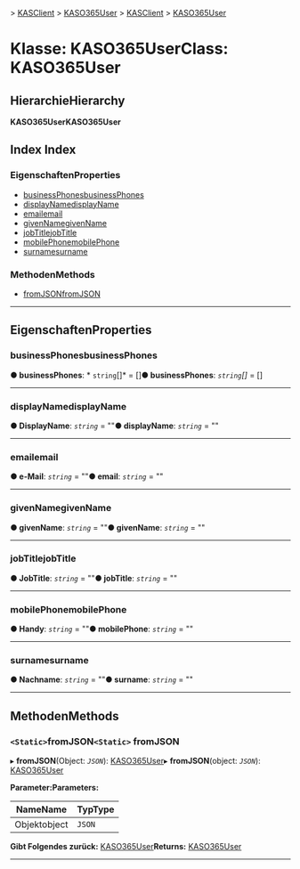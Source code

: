 <span data-ttu-id="f60f1-101">[](../README.md) > [KASClient](../modules/kasclient.md) > [KASO365User](../classes/kasclient.kaso365user.md)</span><span class="sxs-lookup"><span data-stu-id="f60f1-101">[](../README.md) > [KASClient](../modules/kasclient.md) > [KASO365User](../classes/kasclient.kaso365user.md)</span></span>

# <a name="class-kaso365user"></a><span data-ttu-id="f60f1-102">Klasse: KASO365User</span><span class="sxs-lookup"><span data-stu-id="f60f1-102">Class: KASO365User</span></span>

## <a name="hierarchy"></a><span data-ttu-id="f60f1-103">Hierarchie</span><span class="sxs-lookup"><span data-stu-id="f60f1-103">Hierarchy</span></span>

<span data-ttu-id="f60f1-104">**KASO365User**</span><span class="sxs-lookup"><span data-stu-id="f60f1-104">**KASO365User**</span></span>

## <a name="index"></a><span data-ttu-id="f60f1-105">Index </span><span class="sxs-lookup"><span data-stu-id="f60f1-105">Index</span></span>

### <a name="properties"></a><span data-ttu-id="f60f1-106">Eigenschaften</span><span class="sxs-lookup"><span data-stu-id="f60f1-106">Properties</span></span>

* [<span data-ttu-id="f60f1-107">businessPhones</span><span class="sxs-lookup"><span data-stu-id="f60f1-107">businessPhones</span></span>](kasclient.kaso365user.md#businessphones)
* [<span data-ttu-id="f60f1-108">displayName</span><span class="sxs-lookup"><span data-stu-id="f60f1-108">displayName</span></span>](kasclient.kaso365user.md#displayname)
* [<span data-ttu-id="f60f1-109">email</span><span class="sxs-lookup"><span data-stu-id="f60f1-109">email</span></span>](kasclient.kaso365user.md#email)
* [<span data-ttu-id="f60f1-110">givenName</span><span class="sxs-lookup"><span data-stu-id="f60f1-110">givenName</span></span>](kasclient.kaso365user.md#givenname)
* [<span data-ttu-id="f60f1-111">jobTitle</span><span class="sxs-lookup"><span data-stu-id="f60f1-111">jobTitle</span></span>](kasclient.kaso365user.md#jobtitle)
* [<span data-ttu-id="f60f1-112">mobilePhone</span><span class="sxs-lookup"><span data-stu-id="f60f1-112">mobilePhone</span></span>](kasclient.kaso365user.md#mobilephone)
* [<span data-ttu-id="f60f1-113">surname</span><span class="sxs-lookup"><span data-stu-id="f60f1-113">surname</span></span>](kasclient.kaso365user.md#surname)
### <a name="methods"></a><span data-ttu-id="f60f1-114">Methoden</span><span class="sxs-lookup"><span data-stu-id="f60f1-114">Methods</span></span>

* [<span data-ttu-id="f60f1-115">fromJSON</span><span class="sxs-lookup"><span data-stu-id="f60f1-115">fromJSON</span></span>](kasclient.kaso365user.md#fromjson)

---

## <a name="properties"></a><span data-ttu-id="f60f1-116">Eigenschaften</span><span class="sxs-lookup"><span data-stu-id="f60f1-116">Properties</span></span>

<a id="businessphones"></a>

###  <a name="businessphones"></a><span data-ttu-id="f60f1-117">businessPhones</span><span class="sxs-lookup"><span data-stu-id="f60f1-117">businessPhones</span></span>

<span data-ttu-id="f60f1-118">**● businessPhones**: \* `string`[]\* = []</span><span class="sxs-lookup"><span data-stu-id="f60f1-118">**● businessPhones**: *`string`[]* =  []</span></span>

___

<a id="displayname"></a>

###  <a name="displayname"></a><span data-ttu-id="f60f1-119">displayName</span><span class="sxs-lookup"><span data-stu-id="f60f1-119">displayName</span></span>

<span data-ttu-id="f60f1-120">**● DisplayName**: *`string`* = ""</span><span class="sxs-lookup"><span data-stu-id="f60f1-120">**● displayName**: *`string`* = ""</span></span>

___

<a id="email"></a>

###  <a name="email"></a><span data-ttu-id="f60f1-121">email</span><span class="sxs-lookup"><span data-stu-id="f60f1-121">email</span></span>

<span data-ttu-id="f60f1-122">**● e-Mail**: *`string`* = ""</span><span class="sxs-lookup"><span data-stu-id="f60f1-122">**● email**: *`string`* = ""</span></span>

___

<a id="givenname"></a>

###  <a name="givenname"></a><span data-ttu-id="f60f1-123">givenName</span><span class="sxs-lookup"><span data-stu-id="f60f1-123">givenName</span></span>

<span data-ttu-id="f60f1-124">**● givenName**: *`string`* = ""</span><span class="sxs-lookup"><span data-stu-id="f60f1-124">**● givenName**: *`string`* = ""</span></span>

___

<a id="jobtitle"></a>

###  <a name="jobtitle"></a><span data-ttu-id="f60f1-125">jobTitle</span><span class="sxs-lookup"><span data-stu-id="f60f1-125">jobTitle</span></span>

<span data-ttu-id="f60f1-126">**● JobTitle**: *`string`* = ""</span><span class="sxs-lookup"><span data-stu-id="f60f1-126">**● jobTitle**: *`string`* = ""</span></span>

___

<a id="mobilephone"></a>

###  <a name="mobilephone"></a><span data-ttu-id="f60f1-127">mobilePhone</span><span class="sxs-lookup"><span data-stu-id="f60f1-127">mobilePhone</span></span>

<span data-ttu-id="f60f1-128">**● Handy**: *`string`* = ""</span><span class="sxs-lookup"><span data-stu-id="f60f1-128">**● mobilePhone**: *`string`* = ""</span></span>

___

<a id="surname"></a>

###  <a name="surname"></a><span data-ttu-id="f60f1-129">surname</span><span class="sxs-lookup"><span data-stu-id="f60f1-129">surname</span></span>

<span data-ttu-id="f60f1-130">**● Nachname**: *`string`* = ""</span><span class="sxs-lookup"><span data-stu-id="f60f1-130">**● surname**: *`string`* = ""</span></span>

___

## <a name="methods"></a><span data-ttu-id="f60f1-131">Methoden</span><span class="sxs-lookup"><span data-stu-id="f60f1-131">Methods</span></span>

<a id="fromjson"></a>

### <a name="static-fromjson"></a><span data-ttu-id="f60f1-132">`<Static>`fromJSON</span><span class="sxs-lookup"><span data-stu-id="f60f1-132">`<Static>` fromJSON</span></span>

<span data-ttu-id="f60f1-133">▸ **fromJSON**(Object: *`JSON`*): [KASO365User](kasclient.kaso365user.md)</span><span class="sxs-lookup"><span data-stu-id="f60f1-133">▸ **fromJSON**(object: *`JSON`*): [KASO365User](kasclient.kaso365user.md)</span></span>

<span data-ttu-id="f60f1-134">**Parameter:**</span><span class="sxs-lookup"><span data-stu-id="f60f1-134">**Parameters:**</span></span>

| <span data-ttu-id="f60f1-135">Name</span><span class="sxs-lookup"><span data-stu-id="f60f1-135">Name</span></span> | <span data-ttu-id="f60f1-136">Typ</span><span class="sxs-lookup"><span data-stu-id="f60f1-136">Type</span></span> |
| ------ | ------ |
| <span data-ttu-id="f60f1-137">Objekt</span><span class="sxs-lookup"><span data-stu-id="f60f1-137">object</span></span> | `JSON` |

<span data-ttu-id="f60f1-138">**Gibt Folgendes zurück:** [KASO365User](kasclient.kaso365user.md)</span><span class="sxs-lookup"><span data-stu-id="f60f1-138">**Returns:** [KASO365User](kasclient.kaso365user.md)</span></span>

___

